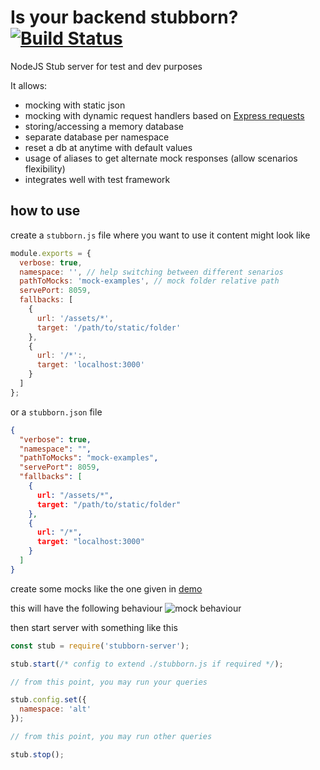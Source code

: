 # Is your backend stubborn? [![Build Status](https://travis-ci.org/zeachco/stubborn-server.png)](https://travis-ci.org/zeachco/stubborn-server)
NodeJS Stub server for test and dev purposes

It allows:
- mocking with static json
- mocking with dynamic request handlers based on [Express  requests](http://expressjs.com/en/4x/api.html#req)
- storing/accessing a memory database
- separate database per namespace
- reset a db at anytime with default values
- usage of aliases to get alternate mock responses (allow scenarios flexibility)
- integrates well with test framework

## how to use
create a `stubborn.js` file where you want to use it content might look like

```javascript
module.exports = {
  verbose: true,
  namespace: '', // help switching between different senarios
  pathToMocks: 'mock-examples', // mock folder relative path
  servePort: 8059,
  fallbacks: [
    {
      url: '/assets/*',
      target: '/path/to/static/folder'
    },
    {
      url: '/*':,
      target: 'localhost:3000'
    }
  ]
};
```

or a `stubborn.json` file

```json
{
  "verbose": true,
  "namespace": "",
  "pathToMocks": "mock-examples",
  "servePort": 8059,
  "fallbacks": [
    {
      url: "/assets/*",
      target: "/path/to/static/folder"
    },
    {
      url: "/*",
      target: "localhost:3000"
    }
  ]
}
```

create some mocks like the one given in [demo](demo)

this will have the following behaviour ![mock behaviour](https://raw.githubusercontent.com/zeachco/stubborn-server/master/demo/memory-database.gif)

then start server with something like this

```javascript
const stub = require('stubborn-server');

stub.start(/* config to extend ./stubborn.js if required */);

// from this point, you may run your queries

stub.config.set({
  namespace: 'alt'
});

// from this point, you may run other queries

stub.stop();
```
